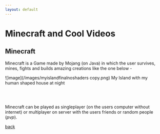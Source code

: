 ```yaml
---
layout: default
---
```


# Minecraft and Cool Videos

## [](#header-2)Minecraft
Minecraft is a Game made by Mojang (on Java) in which the user survives, mines, fights and builds amazing creations like the one below -
<!-- image awesome creaion should be here -->

![image](/images/myislandfinalnoshaders copy.png)
My Island with my human shaped house at night

<br />
<br />

Minecraft can be played as singleplayer (on the users computer without internet) or multiplayer on server with the users friends or random people (_pvp_).



[back](./)
